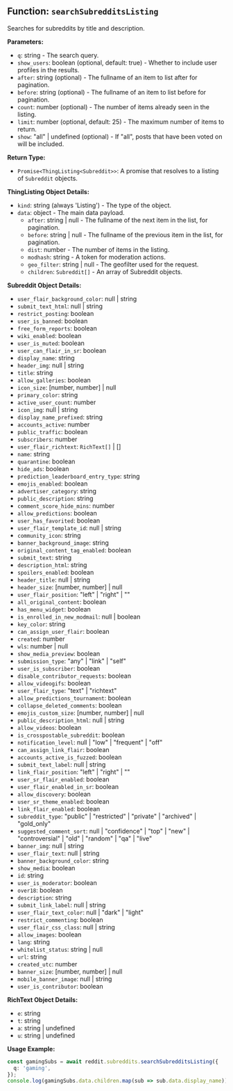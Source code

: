 ## Function: `searchSubredditsListing`

Searches for subreddits by title and description.

**Parameters:**

- `q`: string - The search query.
- `show_users`: boolean (optional, default: true) - Whether to include user profiles in the results.
- `after`: string (optional) - The fullname of an item to list after for pagination.
- `before`: string (optional) - The fullname of an item to list before for pagination.
- `count`: number (optional) - The number of items already seen in the listing.
- `limit`: number (optional, default: 25) - The maximum number of items to return.
- `show`: "all" | undefined (optional) - If "all", posts that have been voted on will be included.

**Return Type:**

- `Promise<ThingListing<Subreddit>>`: A promise that resolves to a listing of `Subreddit` objects.

**ThingListing<Subreddit> Object Details:**

- `kind`: string (always 'Listing') - The type of the object.
- `data`: object - The main data payload.
  - `after`: string | null - The fullname of the next item in the list, for pagination.
  - `before`: string | null - The fullname of the previous item in the list, for pagination.
  - `dist`: number - The number of items in the listing.
  - `modhash`: string - A token for moderation actions.
  - `geo_filter`: string | null - The geofilter used for the request.
  - `children`: `Subreddit[]` - An array of Subreddit objects.

**Subreddit Object Details:**

- `user_flair_background_color`: null | string
- `submit_text_html`: null | string
- `restrict_posting`: boolean
- `user_is_banned`: boolean
- `free_form_reports`: boolean
- `wiki_enabled`: boolean
- `user_is_muted`: boolean
- `user_can_flair_in_sr`: boolean
- `display_name`: string
- `header_img`: null | string
- `title`: string
- `allow_galleries`: boolean
- `icon_size`: [number, number] | null
- `primary_color`: string
- `active_user_count`: number
- `icon_img`: null | string
- `display_name_prefixed`: string
- `accounts_active`: number
- `public_traffic`: boolean
- `subscribers`: number
- `user_flair_richtext`: `RichText[]` | []
- `name`: string
- `quarantine`: boolean
- `hide_ads`: boolean
- `prediction_leaderboard_entry_type`: string
- `emojis_enabled`: boolean
- `advertiser_category`: string
- `public_description`: string
- `comment_score_hide_mins`: number
- `allow_predictions`: boolean
- `user_has_favorited`: boolean
- `user_flair_template_id`: null | string
- `community_icon`: string
- `banner_background_image`: string
- `original_content_tag_enabled`: boolean
- `submit_text`: string
- `description_html`: string
- `spoilers_enabled`: boolean
- `header_title`: null | string
- `header_size`: [number, number] | null
- `user_flair_position`: "left" | "right" | ""
- `all_original_content`: boolean
- `has_menu_widget`: boolean
- `is_enrolled_in_new_modmail`: null | boolean
- `key_color`: string
- `can_assign_user_flair`: boolean
- `created`: number
- `wls`: number | null
- `show_media_preview`: boolean
- `submission_type`: "any" | "link" | "self"
- `user_is_subscriber`: boolean
- `disable_contributor_requests`: boolean
- `allow_videogifs`: boolean
- `user_flair_type`: "text" | "richtext"
- `allow_predictions_tournament`: boolean
- `collapse_deleted_comments`: boolean
- `emojis_custom_size`: [number, number] | null
- `public_description_html`: null | string
- `allow_videos`: boolean
- `is_crosspostable_subreddit`: boolean
- `notification_level`: null | "low" | "frequent" | "off"
- `can_assign_link_flair`: boolean
- `accounts_active_is_fuzzed`: boolean
- `submit_text_label`: null | string
- `link_flair_position`: "left" | "right" | ""
- `user_sr_flair_enabled`: boolean
- `user_flair_enabled_in_sr`: boolean
- `allow_discovery`: boolean
- `user_sr_theme_enabled`: boolean
- `link_flair_enabled`: boolean
- `subreddit_type`: "public" | "restricted" | "private" | "archived" | "gold_only"
- `suggested_comment_sort`: null | "confidence" | "top" | "new" | "controversial" | "old" | "random" | "qa" | "live"
- `banner_img`: null | string
- `user_flair_text`: null | string
- `banner_background_color`: string
- `show_media`: boolean
- `id`: string
- `user_is_moderator`: boolean
- `over18`: boolean
- `description`: string
- `submit_link_label`: null | string
- `user_flair_text_color`: null | "dark" | "light"
- `restrict_commenting`: boolean
- `user_flair_css_class`: null | string
- `allow_images`: boolean
- `lang`: string
- `whitelist_status`: string | null
- `url`: string
- `created_utc`: number
- `banner_size`: [number, number] | null
- `mobile_banner_image`: null | string
- `user_is_contributor`: boolean

**RichText Object Details:**

- `e`: string
- `t`: string
- `a`: string | undefined
- `u`: string | undefined

**Usage Example:**

```typescript
const gamingSubs = await reddit.subreddits.searchSubredditsListing({
  q: 'gaming',
});
console.log(gamingSubs.data.children.map(sub => sub.data.display_name));
```  
